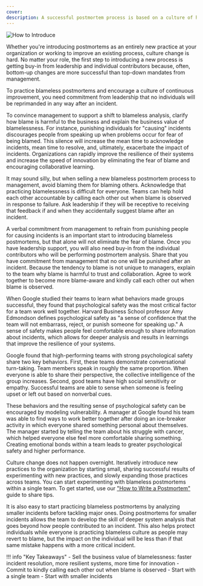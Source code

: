```yaml
---
cover:
description: A successful postmortem process is based on a culture of honesty, learning, and accountability. Culture change requires management buy-in, but you can lead culture change no matter your role. This guide describes common challenges faced in building a culture of continuous learning through postmortems and strategies for overcoming these challenges.
---
```

![How to Introduce](../assets/img/headers/Postmortems-Introduce.png)

Whether you're introducing postmortems as an entirely new practice at your organization or working to improve an existing process, culture change is hard. No matter your role, the first step to introducing a new process is getting buy-in from leadership and individual contributors because, often, bottom-up changes are more successful than top-down mandates from management.

To practice blameless postmortems and encourage a culture of continuous improvement, you need commitment from leadership that no individuals will be reprimanded in any way after an incident.

To convince management to support a shift to blameless analysis, clarify how blame is harmful to the business and explain the business value of blamelessness. For instance, punishing individuals for "causing" incidents discourages people from speaking up when problems occur for fear of being blamed. This silence will increase the mean time to acknowledge incidents, mean time to resolve, and, ultimately, exacerbate the impact of incidents. Organizations can rapidly improve the resilience of their systems and increase the speed of innovation by eliminating the fear of blame and encouraging collaborative learning.

It may sound silly, but when selling a new blameless postmortem process to management, avoid blaming them for blaming others. Acknowledge that practicing blamelessness is difficult for everyone. Teams can help hold each other accountable by calling each other out when blame is observed in response to failure. Ask leadership if they will be receptive to receiving that feedback if and when they accidentally suggest blame after an incident.

A verbal commitment from management to refrain from punishing people for causing incidents is an important start to introducing blameless postmortems, but that alone will not eliminate the fear of blame. Once you have leadership support, you will also need buy-in from the individual contributors who will be performing postmortem analysis. Share that you have commitment from management that no one will be punished after an incident. Because the tendency to blame is not unique to managers, explain to the team why blame is harmful to trust and collaboration. Agree to work together to become more blame-aware and kindly call each other out when blame is observed.

When Google studied their teams to learn what behaviors made groups successful, they found that psychological safety was the most critical factor for a team work well together. Harvard Business School professor Amy Edmondson defines psychological safety as "a sense of confidence that the team will not embarrass, reject, or punish someone for speaking up." A sense of safety makes people feel comfortable enough to share information about incidents, which allows for deeper analysis and results in learnings that improve the resilience of your systems.

Google found that high-performing teams with strong psychological safety share two key behaviors. First, these teams demonstrate conversational turn-taking. Team members speak in roughly the same proportion. When everyone is able to share their perspective, the collective intelligence of the group increases. Second, good teams have high social sensitivity or empathy. Successful teams are able to sense when someone is feeling upset or left out based on nonverbal cues.

These behaviors and the resulting sense of psychological safety can be encouraged by modeling vulnerability. A manager at Google found his team was able to find ways to work better together after doing an ice-breaker activity in which everyone shared something personal about themselves. The manager started by telling the team about his struggle with cancer, which helped everyone else feel more comfortable sharing something. Creating emotional bonds within a team leads to greater psychological safety and higher performance.

Culture change does not happen overnight. Iteratively introduce new practices to the organization by starting small, sharing successful results of experimenting with new practices, and slowly expanding those practices across teams. You can start experimenting with blameless postmortems within a single team. To get started, use our ["How to Write a Postmortem"](../how_to_write/writing.md) guide to share tips.

It is also easy to start practicing blameless postmortems by analyzing smaller incidents before tackling major ones. Doing postmortems for smaller incidents allows the team to develop the skill of deeper system analysis that goes beyond how people contributed to an incident. This also helps protect individuals while everyone is practicing blameless culture as people may revert to blame, but the impact on the individual will be less than if that same mistake happens with a more critical incident.

!!! info "Key Takeaways"
    - Sell the business value of blamelessness: faster incident resolution, more resilient systems, more time for innovation
    - Commit to kindly calling each other out when blame is observed
    - Start with a single team
    - Start with smaller incidents
